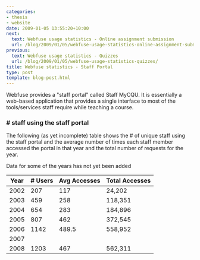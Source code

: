 ```yaml
---
categories:
- thesis
- website
date: 2009-01-05 13:55:20+10:00
next:
  text: Webfuse usage statistics - Online assignment submission
  url: /blog/2009/01/05/webfuse-usage-statistics-online-assignment-submission/
previous:
  text: Webfuse usage statistics - Quizzes
  url: /blog/2009/01/05/webfuse-usage-statistics-quizzes/
title: Webfuse statistics - Staff Portal
type: post
template: blog-post.html
---
```

Webfuse provides a "staff portal" called Staff MyCQU. It is essentially a web-based application that provides a single interface to most of the tools/services staff require while teaching a course.

### \# staff using the staff portal

The following (as yet incomplete) table shows the # of unique staff using the staff portal and the average number of times each staff member accessed the portal in that year and the total number of requests for the year.

Data for some of the years has not yet been added

| Year | \# Users | Avg Accesses | Total Accesses |
| --- | --- | --- | --- |
| 2002 | 207 | 117 | 24,202 |
| 2003 | 459 | 258 | 118,351 |
| 2004 | 654 | 283 | 184,896 |
| 2005 | 807 | 462 | 372,545 |
| 2006 | 1142 | 489.5 | 558,952 |
| 2007 |  |  |  |
| 2008 | 1203 | 467 | 562,311 |